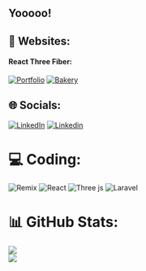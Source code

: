 
## Yooooo!
 
## 📡 Websites:

#### React Three Fiber:
[![Portfolio](https://img.shields.io/badge/portfolio_3d-purple)](https://www.gburapeter.info/) 
[![Bakery](https://img.shields.io/badge/bakery_3d-purple)](https://r3f-bakery-animation.vercel.app/) 



## 🌐 Socials:
[![LinkedIn](https://img.shields.io/badge/LinkedIn-%230077B5.svg?logo=linkedin&logoColor=white)](https:/www.linkedin.com/in/péter-ghiurutan-bura-2765a41a2/) 
[![Linkedin](https://img.shields.io/badge/LinkedIn-%230077B5.svg?logo=linkedin&logoColor=white)](https:/www.linkedin.com/in/péter-ghiurutan-bura-2765a41a2/) 

# 💻 Coding:
![Remix](https://img.shields.io/badge/remix-%23000.svg?style=for-the-badge&logo=remix&logoColor=white) ![React](https://img.shields.io/badge/react-%2320232a.svg?style=for-the-badge&logo=react&logoColor=%2361DAFB) ![Three js](https://img.shields.io/badge/threejs-black?style=for-the-badge&logo=three.js&logoColor=white) ![Laravel](https://img.shields.io/badge/laravel-%23FF2D20.svg?style=for-the-badge&logo=laravel&logoColor=white)

# 📊 GitHub Stats:

![](https://github-readme-streak-stats.herokuapp.com/?user=gburapeter&theme=rose_pine&hide_border=false)<br/>
![](https://github-readme-stats.vercel.app/api/top-langs/?username=gburapeter&theme=rose_pine&hide_border=false&include_all_commits=true&count_private=true&layout=compact)






<!-- Proudly created with GPRM ( https://gprm.itsvg.in ) -->
